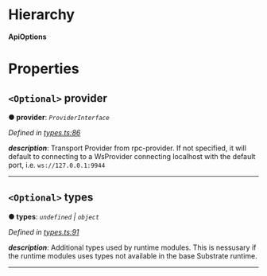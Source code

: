 

# Hierarchy

**ApiOptions**

# Properties

<a id="provider"></a>

## `<Optional>` provider

**● provider**: *`ProviderInterface`*

*Defined in [types.ts:86](https://github.com/polkadot-js/api/blob/843f374/packages/api/src/types.ts#L86)*

*__description__*: Transport Provider from rpc-provider. If not specified, it will default to connecting to a WsProvider connecting localhost with the default port, i.e. `ws://127.0.0.1:9944`

___
<a id="types"></a>

## `<Optional>` types

**● types**: *`undefined` | `object`*

*Defined in [types.ts:91](https://github.com/polkadot-js/api/blob/843f374/packages/api/src/types.ts#L91)*

*__description__*: Additional types used by runtime modules. This is nessusary if the runtime modules uses types not available in the base Substrate runtime.

___

